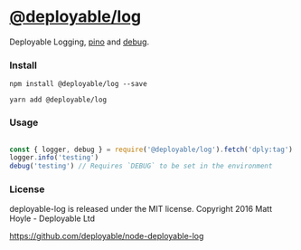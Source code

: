 # [@deployable/log](https://github.com/deployable/node-deployable-log)

Deployable Logging, [pino](https://github.com/pinojs/pino) and [debug](https://github.com/visionmedia/debug).

### Install
 
    npm install @deployable/log --save

    yarn add @deployable/log

### Usage

```javascript

const { logger, debug } = require('@deployable/log').fetch('dply:tag')
logger.info('testing')
debug('testing') // Requires `DEBUG` to be set in the environment

```

### License

deployable-log is released under the MIT license.
Copyright 2016 Matt Hoyle - Deployable Ltd

https://github.com/deployable/node-deployable-log

